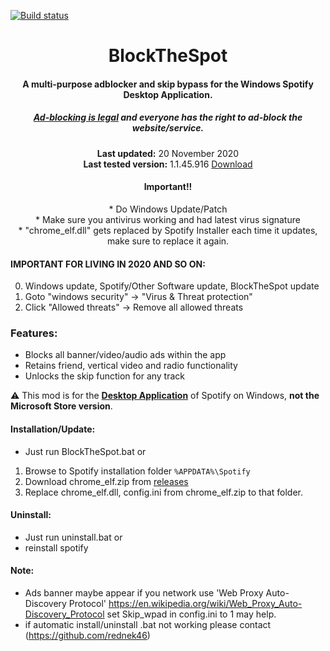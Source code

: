 [![Build status](https://ci.appveyor.com/api/projects/status/31l6ynm0a1fhr2vs/branch/master?svg=true)](https://ci.appveyor.com/project/mrpond/blockthespot/branch/master)

<center>
  <h1 align="center">BlockTheSpot</h1>
  <h4 align="center">A multi-purpose adblocker and skip bypass for the <strong>Windows</strong> Spotify Desktop Application.</h4>
  <h5 align="center"> <a href="https://www.zdnet.com/article/adblock-plus-scores-big-legal-win-it-doesnt-break-antitrust-law-court-rules/">Ad-blocking is legal</a> and everyone has the right to ad-block the website/service.</h5>
  <p align="center">
    <strong>Last updated:</strong> 20 November 2020<br>
    <strong>Last tested version:</strong> 1.1.45.916 <a href="https://github.com/IlyasDiker/BlockTheSpot/releases/tag/20.11-2020">Download</a>
  <h4 align="center">Important!!</h4>
 * Do Windows Update/Patch<br>
 * Make sure you antivirus working and had latest virus signature<br>
 * "chrome_elf.dll" gets replaced by Spotify Installer each time it updates, make sure to replace it again.<br>
</center>

#### IMPORTANT FOR LIVING IN 2020 AND SO ON:
0. Windows update, Spotify/Other Software update, BlockTheSpot update
1. Goto "windows security" -> "Virus & Threat protection"
2. Click "Allowed threats" -> Remove all allowed threats

### Features:
* Blocks all banner/video/audio ads within the app
* Retains friend, vertical video and radio functionality
* Unlocks the skip function for any track

:warning: This mod is for the [**Desktop Application**](https://www.spotify.com/download/windows/) of Spotify on Windows, **not the Microsoft Store version**.

#### Installation/Update:
* Just run BlockTheSpot.bat
or
1. Browse to Spotify installation folder `%APPDATA%\Spotify`
2. Download chrome_elf.zip from [releases](https://github.com/mrpond/BlockTheSpot/releases)
3. Replace chrome_elf.dll, config.ini from chrome_elf.zip to that folder. 

#### Uninstall:
* Just run uninstall.bat
or
* reinstall spotify

#### Note:
* Ads banner maybe appear if you network use 'Web Proxy Auto-Discovery Protocol'
https://en.wikipedia.org/wiki/Web_Proxy_Auto-Discovery_Protocol
set Skip_wpad in config.ini to 1 may help.
* if automatic install/uninstall .bat not working please contact (https://github.com/rednek46)
